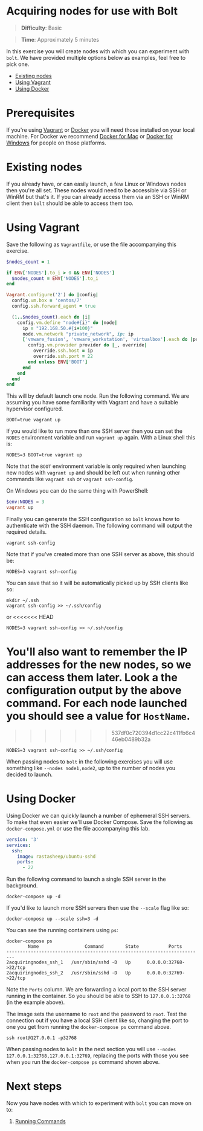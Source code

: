 # Acquiring nodes for use with Bolt

> **Difficulty**: Basic

> **Time**: Approximately 5 minutes

In this exercise you will create nodes with which you can experiment with `bolt`. We have provided multiple options below as examples, feel free to pick one.

- [Existing nodes](#existing-nodes)
- [Using Vagrant](#using-vagrant)
- [Using Docker](#using-docker)

# Prerequisites

If you're using [Vagrant](https://www.vagrantup.com/) or [Docker](https://www.docker.com/) you will need those installed on your local machine. For Docker we recommend [Docker for Mac](https://www.docker.com/docker-mac) or [Docker for Windows](https://www.docker.com/docker-windows) for people on those platforms.

# Existing nodes

If you already have, or can easily launch, a few Linux or Windows nodes then you're all set. These nodes would need to be accessible via SSH or WinRM but that's it. If you can already access them via an SSH or WinRM client then `bolt` should be able to access them too.

# Using Vagrant

Save the following as `Vagrantfile`, or use the file accompanying this exercise.

```ruby
$nodes_count = 1

if ENV['NODES'].to_i > 0 && ENV['NODES']
  $nodes_count = ENV['NODES'].to_i
end

Vagrant.configure('2') do |config|
  config.vm.box = 'centos/7'
  config.ssh.forward_agent = true

  (1..$nodes_count).each do |i|
    config.vm.define "node#{i}" do |node|
      ip = "192.168.50.#{i+100}"
      node.vm.network "private_network", ip: ip
      ['vmware_fusion', 'vmware_workstation', 'virtualbox'].each do |provider|
        config.vm.provider provider do |_, override|
          override.ssh.host = ip
          override.ssh.port = 22
        end unless ENV['BOOT']
      end
    end
  end
end
```

This will by default launch one node. Run the following command. We are assuming you have some familiarity with Vagrant and have a suitable hypervisor configured.

```
BOOT=true vagrant up
```

If you would like to run more than one SSH server then you can set the `NODES` environment variable and run `vagrant up` again. With a Linux shell this is:

```
NODES=3 BOOT=true vagrant up
```

Note that the `BOOT` environment variable is only required when launching new nodes with `vagrant up` and should be left out when running other commands like `vagrant ssh` or `vagrant ssh-config`.

On Windows you can do the same thing with PowerShell:

```powershell
$env:NODES = 3
vagrant up
```

Finally you can generate the SSH configuration so `bolt` knows how to authenticate with the SSH daemon. The following command will output the required details. 

```
vagrant ssh-config
```

Note that if you've created more than one SSH server as above, this should be:

```
NODES=3 vagrant ssh-config
```

You can save that so it will be automatically picked up by SSH clients like so:

```
mkdir ~/.ssh
vagrant ssh-config >> ~/.ssh/config
``` 

or
<<<<<<< HEAD

```
NODES=3 vagrant ssh-config >> ~/.ssh/config
```

You'll also want to remember the IP addresses for the new nodes, so we can access them later. Look a the configuration output by the above command. For each node launched you should see a value for `HostName`.
=======
>>>>>>> 537df0c720394d1cc22c411fb6c446eb0489b32a

```
NODES=3 vagrant ssh-config >> ~/.ssh/config
```

When passing nodes to `bolt` in the following exercises you will use something like `--nodes node1,node2`, up to the number of nodes you decided to launch.


# Using Docker

Using Docker we can quickly launch a number of ephemeral SSH servers. To make that even easier we'll use Docker Compose. Save the following as `docker-compose.yml` or use the file accompanying this lab.

```yaml
version: '3'
services:
  ssh:
    image: rastasheep/ubuntu-sshd
    ports:
      - 22
```

Run the following command to launch a single SSH server in the background.

```
docker-compose up -d
```

If you'd like to launch more SSH servers then use the `--scale` flag like so:

```
docker-compose up --scale ssh=3 -d
```

You can see the running containers using `ps`:

```
docker-compose ps
        Name                 Command        State           Ports
-------------------------------------------------------------------------
2acquiringnodes_ssh_1   /usr/sbin/sshd -D   Up      0.0.0.0:32768->22/tcp
2acquiringnodes_ssh_2   /usr/sbin/sshd -D   Up      0.0.0.0:32769->22/tcp
```

Note the `Ports` column. We are forwarding a local port to the SSH server running in the container. So you should be able to SSH to `127.0.0.1:32768` (in the example above). 

The image sets the username to `root` and the password to `root`. Test the connection out if you have a local SSH client like so, changing the port to one you get from running the `docker-compose ps` command above.

```
ssh root@127.0.0.1 -p32768
```

When passing nodes to `bolt` in the next section you will use `--nodes 127.0.0.1:32768,127.0.0.1:32769`, replacing the ports with those you see when you run the `docker-compose ps` command shown above. 

# Next steps

Now you have nodes with which to experiment with `bolt` you can move on to:

1. [Running Commands](../3-running-commands)
